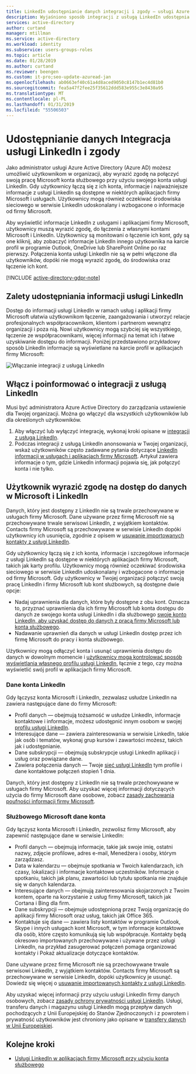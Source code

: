 ```yaml
---
title: LinkedIn udostępnianie danych integracji i zgody — usługi Azure Active Directory | Dokumentacja firmy Microsoft
description: Wyjaśniono sposób integracji z usługą LinkedIn udostępnia dane za pośrednictwem aplikacji firmy Microsoft w usłudze Azure Active Directory
services: active-directory
author: curtand
manager: mtillman
ms.service: active-directory
ms.workload: identity
ms.subservice: users-groups-roles
ms.topic: article
ms.date: 01/28/2019
ms.author: curtand
ms.reviewer: beengen
ms.custom: it-pro;seo-update-azuread-jan
ms.openlocfilehash: ab0663ef40c61a4d8aced9050c8147b1ec4d81b0
ms.sourcegitcommit: fea5a47f2fee25f35612ddd583e955c3e8430a95
ms.translationtype: MT
ms.contentlocale: pl-PL
ms.lasthandoff: 01/31/2019
ms.locfileid: "55506503"
---
```

# <a name="linkedin-integration-data-sharing-and-consent"></a>Udostępnianie danych Integracja usługi LinkedIn i zgody

Jako administrator usługi Azure Active Directory (Azure AD) możesz umożliwić użytkownikom w organizacji, aby wyrazić zgodę na połączyć swoją pracę Microsoft konta służbowego przy użyciu swojego konta usługi LinkedIn. Gdy użytkownicy łączą się z ich konta, informacje i najważniejsze informacje z usługi LinkedIn są dostępne w niektórych aplikacjach firmy Microsoft i usługach. Użytkownicy mogą również oczekiwać środowiska sieciowego w serwisie LinkedIn udoskonalany i wzbogacone o informacje od firmy Microsoft.

Aby wyświetlić informacje LinkedIn z usługami i aplikacjami firmy Microsoft, użytkownicy muszą wyrazić zgodę, do łączenia z własnymi kontami Microsoft i LinkedIn. Użytkownicy są monitowani o łączenie ich kont, gdy są one kliknij, aby zobaczyć informacje LinkedIn innego użytkownika na karcie profil w programie Outlook, OneDrive lub SharePoint Online po raz pierwszy. Połączenia konta usługi LinkedIn nie są w pełni włączone dla użytkowników, dopóki nie mogą wyrazić zgodę, do środowiska oraz łączenie ich kont.

[!INCLUDE [active-directory-gdpr-note](../../../includes/gdpr-hybrid-note.md)]

## <a name="benefits-of-sharing-linkedin-information"></a>Zalety udostępniania informacji usługi LinkedIn

Dostęp do informacji usługi LinkedIn w ramach usług i aplikacji firmy Microsoft ułatwia użytkownikom łączenie, zaangażowania i utworzyć relacje profesjonalnych współpracownikom, klientom i partnerom wewnątrz organizacji i poza nią. Nowi użytkownicy mogą szybciej się wszystkiego, łączenie ze współpracownikami, więcej informacji na temat ich i łatwe uzyskiwanie dostępu do informacji. Poniżej przedstawiono przykładowy sposób LinkedIn informacje są wyświetlane na karcie profil w aplikacjach firmy Microsoft:

![Włączanie integracji z usługą LinkedIn](./media/linkedin-user-consent/display-example.png)

## <a name="enable-and-announce-linkedin-integration"></a>Włącz i poinformować o integracji z usługą LinkedIn

Musi być administratora Azure Active Directory do zarządzania ustawienie dla Twojej organizacji. Można go włączyć dla wszystkich użytkowników lub dla określonych użytkowników.

1. Aby włączyć lub wyłączyć integrację, wykonaj kroki opisane w [integracji z usługą LinkedIn](linkedin-integration.md).
2. Podczas integracji z usługą LinkedIn anonsowania w Twojej organizacji, wskaż użytkowników często zadawane pytania dotyczące [LinkedIn informacji w usługach i aplikacjach firmy Microsoft](https://support.office.com/article/about-linkedin-information-and-features-in-microsoft-apps-and-services-dc81cc70-4d64-4755-9f1c-b9536e34d381). Artykuł zawiera informacje o tym, gdzie LinkedIn informacji pojawia się, jak połączyć konta i nie tylko.

## <a name="user-consent-for-data-access-in-microsoft-and-linkedin"></a>Użytkownik wyrazić zgodę na dostęp do danych w Microsoft i LinkedIn

Danych, który jest dostępny z LinkedIn nie są trwale przechowywane w usługach firmy Microsoft. Dane używane przez firmę Microsoft nie są przechowywane trwale serwisowi LinkedIn, z wyjątkiem kontaktów. Contacts firmy Microsoft są przechowywane w serwisie LinkedIn dopóki użytkownicy ich usunięcia, zgodnie z opisem w [usuwanie importowanych kontakty z usługi LinkedIn](https://www.linkedin.com/help/linkedin/answer/43377).

Gdy użytkownicy łączą się z ich konta, informacje i szczegółowe informacje z usługi LinkedIn są dostępne w niektórych aplikacjach firmy Microsoft, takich jak karty profilu. Użytkownicy mogą również oczekiwać środowiska sieciowego w serwisie LinkedIn udoskonalany i wzbogacone o informacje od firmy Microsoft.
Gdy użytkownicy w Twojej organizacji połączyć swoją pracę LinkedIn i firmy Microsoft lub kont służbowych, są dostępne dwie opcje:

* Nadaj uprawnienia dla danych, które były dostępne z obu kont. Oznacza to, przyznać uprawnienia dla ich firmy Microsoft lub konta dostępu do danych ze swojego konta usługi LinkedIn i dla służbowego [swoje konto LinkedIn, aby uzyskać dostęp do danych z pracą firmy Microsoft lub konta służbowego](https://www.linkedin.com/help/linkedin/answer/84077).
* Nadawanie uprawnień dla danych w usługi LinkedIn dostęp przez ich firmę Microsoft do pracy i konta służbowego.

Użytkownicy mogą odłączyć konta i usunąć uprawnienia dostępu do danych w dowolnym momencie i [użytkownicy mogą kontrolować sposób wyświetlania własnego profilu usługi LinkedIn](https://www.linkedin.com/help/linkedin/answer/83), łącznie z tego, czy można wyświetlić swój profil w aplikacjach firmy Microsoft.

### <a name="linkedin-account-data"></a>Dane konta LinkedIn

Gdy łączysz konta Microsoft i LinkedIn, zezwalasz usłudze LinkedIn na zawiera następujące dane do firmy Microsoft:

* Profil danych — obejmują tożsamość w usłudze LinkedIn, informacje kontaktowe i informacje, możesz udostępnić innym osobom w swojej [profilu usługi LinkedIn](https://www.linkedin.com/help/linkedin/answer/15493).
* Interesujące dane — zawiera zainteresowania w serwisie LinkedIn, takie jak osób i tematów, wykonaj grup kursów i zawartości możesz, takich jak i udostępnianie.
* Dane subskrypcji — obejmują subskrypcje usługi LinkedIn aplikacji i usług oraz powiązane dane. 
* Zawiera połączenia danych — Twoje [sieć usługi LinkedIn](https://www.linkedin.com/help/linkedin/answer/110) tym profile i dane kontaktowe połączeń stopień 1 dnia.

Danych, który jest dostępny z LinkedIn nie są trwale przechowywane w usługach firmy Microsoft. Aby uzyskać więcej informacji dotyczących użycia do firmy Microsoft dane osobowe, zobacz [zasady zachowania poufności informacji firmy Microsoft](https://privacy.microsoft.com/privacystatement/).

### <a name="microsoft-work-or-school-account-data"></a>Służbowego Microsoft dane konta

Gdy łączysz konta Microsoft i LinkedIn, zezwolisz firmy Microsoft, aby zapewnić następujące dane w serwisie LinkedIn:

* Profil danych — obejmują informacje, takie jak swoje imię, ostatni nazwy, zdjęcie profilowe, adres e-mail, Menedżera i osoby, którym zarządzasz.
* Data w kalendarzu — obejmuje spotkania w Twoich kalendarzach, ich czasy, lokalizacji i informacje kontaktowe uczestników. Informacje o spotkaniu, takich jak planu, zawartości lub tytułu spotkania nie znajduje się w danych kalendarza.
* Interesujące danych — obejmują zainteresowania skojarzonych z Twoim kontem, oparte na korzystanie z usług firmy Microsoft, takich jak Cortana i Bing dla firm.
* Dane subskrypcji — obejmuje udostępnioną przez Twoją organizację do aplikacji firmy Microsoft oraz usług, takich jak Office 365.
* Kontaktuje się dane — zawiera listy kontaktów w programie Outlook, Skype i innych usługach kont Microsoft, w tym informacje kontaktowe dla osób, które często komunikują się lub współpracuje. Kontakty będą okresowo importowanych przechowywane i używane przez usługi LinkedIn, na przykład zasugerować połączeń pomaga organizować kontakty i Pokaż aktualizacje dotyczące kontaktów.

Dane używane przez firmę Microsoft nie są przechowywane trwale serwisowi LinkedIn, z wyjątkiem kontaktów. Contacts firmy Microsoft są przechowywane w serwisie LinkedIn, dopóki użytkownicy je usunąć. Dowiedz się więcej o [usuwanie importowanych kontakty z usługi LinkedIn](https://www.linkedin.com/help/linkedin/answer/43377).

Aby uzyskać więcej informacji przy użyciu usługi LinkedIn firmy danych osobowych, zobacz [zasady ochrony prywatności usługi LinkedIn](https://www.linkedin.com/legal/privacy-policy). Usługi, transferu danych i magazynu usługi LinkedIn mogą przepływ danych pochodzących z Unii Europejskiej do Stanów Zjednoczonych i z powrotem i prywatność użytkowników jest chroniony jako opisane w [transfery danych w Unii Europejskiej](https://www.linkedin.com/help/linkedin/answer/62533).

## <a name="next-steps"></a>Kolejne kroki

* [Usługi LinkedIn w aplikacjach firmy Microsoft przy użyciu konta służbowego](https://www.linkedin.com/help/linkedin/answer/84077)
